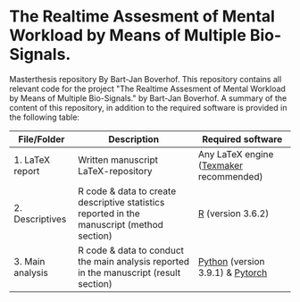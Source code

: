 # The Realtime Assesment of Mental Workload by Means of Multiple Bio-Signals.
Masterthesis repository By Bart-Jan Boverhof. 
This repository contains all relevant code for the project "The Realtime Assesment of Mental Workload by Means of Multiple Bio-Signals." by Bart-Jan Boverhof. 
A summary of the content of this repository, in addition to the required software is provided in the following table:

| File/Folder | Description | Required software |
| ----------- | ----------- | ----------------- |
| 1. LaTeX report | Written manuscript LaTeX-repository | Any LaTeX engine ([Texmaker](https://www.xm1math.net/texmaker/) recommended) |
| 2. Descriptives | R code & data to create descriptive statistics reported in the manuscript (method section) | [R](https://www.r-project.org/) (version 3.6.2) |
| 3. Main analysis | R code & data to conduct the main analysis reported in the manuscript (result section) | [Python](https://www.python.org/) (version 3.9.1) & [Pytorch](https://pytorch.org/) | 


